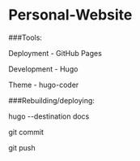 # Personal-Website

###Tools:

Deployment - GitHub Pages

Development - Hugo

Theme - hugo-coder




###Rebuilding/deploying:

hugo --destination docs

git commit

git push